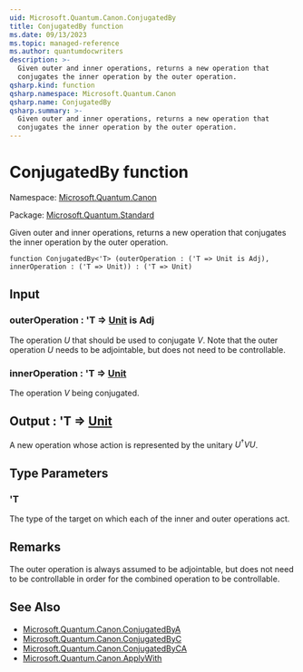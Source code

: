 ```yaml
---
uid: Microsoft.Quantum.Canon.ConjugatedBy
title: ConjugatedBy function
ms.date: 09/13/2023
ms.topic: managed-reference
ms.author: quantumdocwriters
description: >-
  Given outer and inner operations, returns a new operation that
  conjugates the inner operation by the outer operation.
qsharp.kind: function
qsharp.namespace: Microsoft.Quantum.Canon
qsharp.name: ConjugatedBy
qsharp.summary: >-
  Given outer and inner operations, returns a new operation that
  conjugates the inner operation by the outer operation.
---
```


# ConjugatedBy function

Namespace: [Microsoft.Quantum.Canon](xref:Microsoft.Quantum.Canon)

Package: [Microsoft.Quantum.Standard](https://nuget.org/packages/Microsoft.Quantum.Standard)


Given outer and inner operations, returns a new operation thatconjugates the inner operation by the outer operation.

```qsharp
function ConjugatedBy<'T> (outerOperation : ('T => Unit is Adj), innerOperation : ('T => Unit)) : ('T => Unit)
```


## Input

### outerOperation : 'T => [Unit](xref:microsoft.quantum.qsharp.valueliterals#unit-literal)  is Adj

The operation $U$ that should be used to conjugate $V$. Note that theouter operation $U$ needs to be adjointable, but does notneed to be controllable.


### innerOperation : 'T => [Unit](xref:microsoft.quantum.qsharp.valueliterals#unit-literal) 

The operation $V$ being conjugated.



## Output : 'T => [Unit](xref:microsoft.quantum.qsharp.valueliterals#unit-literal) 

A new operation whose action is represented by the unitary$U^{\dagger} V U$.

## Type Parameters

### 'T

The type of the target on which each of the inner and outer operationsact.

## Remarks

The outer operation is always assumed to be adjointable, but does notneed to be controllable in order for the combined operation to becontrollable.

## See Also

- [Microsoft.Quantum.Canon.ConjugatedByA](xref:Microsoft.Quantum.Canon.ConjugatedByA)
- [Microsoft.Quantum.Canon.ConjugatedByC](xref:Microsoft.Quantum.Canon.ConjugatedByC)
- [Microsoft.Quantum.Canon.ConjugatedByCA](xref:Microsoft.Quantum.Canon.ConjugatedByCA)
- [Microsoft.Quantum.Canon.ApplyWith](xref:Microsoft.Quantum.Canon.ApplyWith)